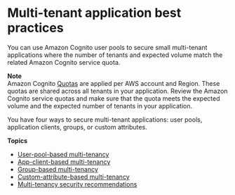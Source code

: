 # Multi\-tenant application best practices<a name="multi-tenant-application-best-practices"></a>

You can use Amazon Cognito user pools to secure small multi\-tenant applications where the number of tenants and expected volume match the related Amazon Cognito service quota\.

**Note**  
Amazon Cognito [Quotas](https://docs.aws.amazon.com/cognito/latest/developerguide/limits.html) are applied per AWS account and Region\. These quotas are shared across all tenants in your application\. Review the Amazon Cognito service quotas and make sure that the quota meets the expected volume and the expected number of tenants in your application\.

You have four ways to secure multi\-tenant applications: user pools, application clients, groups, or custom attributes\.

**Topics**
+ [User\-pool\-based multi\-tenancy](bp_user-pool-based-multi-tenancy.md)
+ [App\-client\-based multi\-tenancy](application-client-based-multi-tenancy.md)
+ [Group\-based multi\-tenancy](group-based-multi-tenancy.md)
+ [Custom\-attribute\-based multi\-tenancy](custom-attribute-based-multi-tenancy.md)
+ [Multi\-tenancy security recommendations](multi-tenancy-security-recommendations.md)